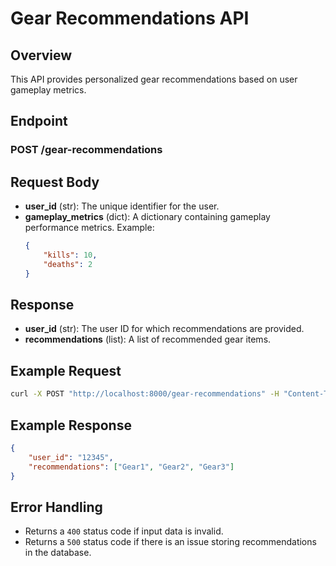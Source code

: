 # Gear Recommendations API

## Overview
This API provides personalized gear recommendations based on user gameplay metrics.

## Endpoint
### POST /gear-recommendations

## Request Body
- **user_id** (str): The unique identifier for the user.
- **gameplay_metrics** (dict): A dictionary containing gameplay performance metrics. Example:
  ```json
  {
      "kills": 10,
      "deaths": 2
  }
  ```

## Response
- **user_id** (str): The user ID for which recommendations are provided.
- **recommendations** (list): A list of recommended gear items.

## Example Request
```bash
curl -X POST "http://localhost:8000/gear-recommendations" -H "Content-Type: application/json" -d '{"user_id": "12345", "gameplay_metrics": {"kills": 10, "deaths": 2}}'
```

## Example Response
```json
{
    "user_id": "12345",
    "recommendations": ["Gear1", "Gear2", "Gear3"]
}
```

## Error Handling
- Returns a `400` status code if input data is invalid.
- Returns a `500` status code if there is an issue storing recommendations in the database.